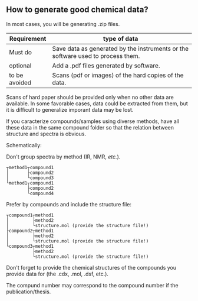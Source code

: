 

## How to generate good chemical data?

In most cases, you will be generating .zip files.

Requirement|type of data
----|-----
Must do|Save data as generated by the instruments or the software used to process them.
optional|Add a .pdf files generated by software.
to be avoided|Scans (pdf or images) of the hard copies of the data.

Scans of hard paper should be provided only when no other data are available. In some favorable cases, data could be extracted from them, but it is difficult to generalize imporant data may be lost. 

If you caracterize compounds/samples using diverse methods, have all these data in the same compound folder so that the relation between structure and spectra is obvious. 

Schematically:

Don't group spectra by method (IR, NMR, *etc.*).
```
┬method1┬compound1
│       ├compound2
│       └compound3
└method1┬compound1
        ├compound2
        └compound4
```
Prefer by compounds and include the structure file:
```
┬compound1┬method1
│         ├method2 
│         └structure.mol (provide the structure file!)
├compound2┬method1
│         ├method2 
│         └structure.mol (provide the structure file!)
└compound3┬method1
          ├method2 
          └structure.mol (provide the structure file!)
```
Don't forget to provide the chemical structures of the compounds you provide data for (the .cdx, .mol, .dsf, etc.).

The compund number may correspond to the compound number if the publication/thesis.


